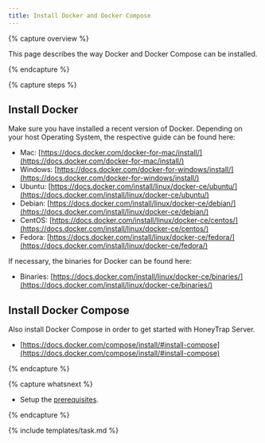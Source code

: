 ```yaml
---
title: Install Docker and Docker Compose
---
```


{% capture overview %}

This page describes the way Docker and Docker Compose can be installed.

{% endcapture %}


{% capture steps %}

## Install Docker

Make sure you have installed a recent version of Docker. Depending on your host Operating System, the respective guide can be found here:

* Mac: [https://docs.docker.com/docker-for-mac/install/](https://docs.docker.com/docker-for-mac/install/)
* Windows: [https://docs.docker.com/docker-for-windows/install/](https://docs.docker.com/docker-for-windows/install/)
* Ubuntu: [https://docs.docker.com/install/linux/docker-ce/ubuntu/](https://docs.docker.com/install/linux/docker-ce/ubuntu/)
* Debian: [https://docs.docker.com/install/linux/docker-ce/debian/](https://docs.docker.com/install/linux/docker-ce/debian/)
* CentOS: [https://docs.docker.com/install/linux/docker-ce/centos/](https://docs.docker.com/install/linux/docker-ce/centos/)
* Fedora: [https://docs.docker.com/install/linux/docker-ce/fedora/](https://docs.docker.com/install/linux/docker-ce/fedora/)

If necessary, the binaries for Docker can be found here:

* Binaries: [https://docs.docker.com/install/linux/docker-ce/binaries/](https://docs.docker.com/install/linux/docker-ce/binaries/)


## Install Docker Compose

Also install Docker Compose in order to get started with HoneyTrap Server.

* [https://docs.docker.com/compose/install/#install-compose](https://docs.docker.com/compose/install/#install-compose)

{% endcapture %}


{% capture whatsnext %}

* Setup the [prerequisites](/docs/setup/sensor/setup-prerequisites/).

{% endcapture %}

{% include templates/task.md %}
